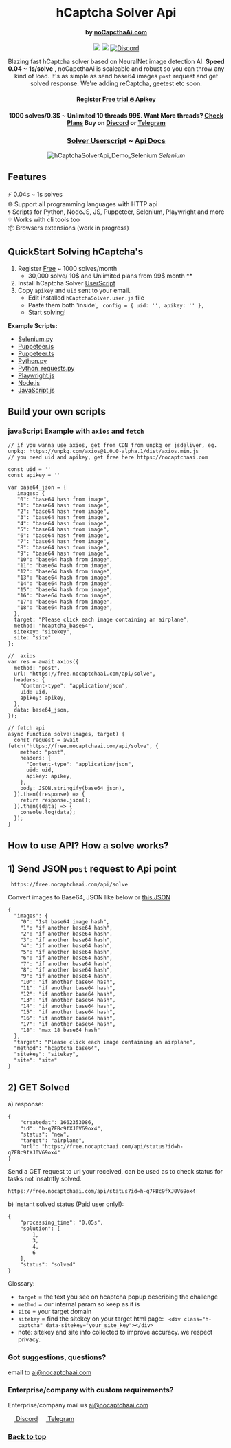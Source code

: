 <div align="center" padding="0" margin="0">

# hCaptcha Solver Api 
#### by [noCapcthaAi.com](http://noCapcthaAi.com)
<p align="center" position="inline" padding="0" margin="0">
<a href="https://t.me/noCaptchaAi" target="_blank"><img src="https://img.shields.io/badge/Telegram-2CA5E0?style=for-the-badge&logo=telegram&logoColor=white"></a>
<a href="https://discord.gg/E7FfzhZqzA" target="_blank"><img src="https://img.shields.io/badge/Discord-7289DA?style=for-the-badge&logo=discord&logoColor=white"></a>
<a href="https://discord.gg/E7FfzhZqzA"><img alt="Discord" src="https://img.shields.io/discord/994856206525018112"></a>

Blazing fast hCaptcha solver based on NeuralNet image detection AI. **Speed 0.04 ~ 1s/solve** , noCapcthaAi is scaleable and robust so you can throw any kind of load. It's as simple as send base64 images <code>post</code> request and get solved response. We're adding reCaptcha, geetest etc soon.

<h4><a href="https://nocaptchaai.com/register">Register Free trial 🔥 Apikey</a> </h4>
<h4>1000 solves/0.3$ ~ Unlimited 10 threads 99$. Want More threads? <a href="https://docs.nocaptchaai.com/Intro">Check Plans</a> Buy on <a href="https://discord.gg/E7FfzhZqzA">Discord</a> or <a href="https://t.me/noCaptchaAi">Telegram<a/></h4>

<h3><a href="https://github.com/noCaptchaAi/hCaptchaSolver.user.js">Solver Userscript</a> ~ <a href="https://docs.nocaptchaai.com">Api Docs</a></h3>

</p>

![hCaptchaSolverApi_Demo_Selenium](https://user-images.githubusercontent.com/4178343/180646819-324163a8-0c4c-4571-b01c-2f98ab8a1127.gif)
<i>Selenium</i>

</div>

## Features

⚡ 0.04s ~ 1s solves \
🌐 Support all programming languages with HTTP api \
🌀 Scripts for Python, NodeJS, JS, Puppeteer, Selenium, Playwright and more \
💡 Works with cli tools too \
📦️ Browsers extensions (work in progress)




## QuickStart Solving hCaptcha's

1. Register [Free](https://nocaptchaai.com/register) ~ 1000 solves/month
   - 30,000 solve/ 10$ and Unlimited plans from 99$ month \*\*
2. Install hCaptcha Solver [UserScript](https://github.com/noCaptchaAi/hCaptchaSolver.user.js)
3. Copy `apikey` and `uid` sent to your email.
   - Edit installed `hCaptchaSolver.user.js` file
   - Paste them both 'inside',  ` config = { uid: '', apikey: '' },`
   - Start solving!

**Example Scripts:**

- [Selenium.py](usage_examples/example-selenium.py)
- [Puppeteer.js](usage_examples/puppeteer.js)
- [Puppeteer.ts](usage_examples/puppeteer.ts)
- [Python.py](usage_examples/example2.py)
- [Python_requests.py](usage_examples/python_requests.py)
- [Playwright.js](usage_examples/playwright.js)
- [Node.js](usage_examples/node.js)
- [JavaScript.js](usage_examples/javascript.js)

## Build your own scripts

### javaScript Example with `axios` and `fetch`

```
// if you wanna use axios, get from CDN from unpkg or jsdeliver, eg. unpkg: https://unpkg.com/axios@1.0.0-alpha.1/dist/axios.min.js
// you need uid and apikey, get free here https://nocaptchaai.com

const uid = ''
const apikey = ''

var base64_json = {
   images: {
   "0": "base64 hash from image",
   "1": "base64 hash from image",
   "2": "base64 hash from image",
   "3": "base64 hash from image",
   "4": "base64 hash from image",
   "5": "base64 hash from image",
   "6": "base64 hash from image",
   "7": "base64 hash from image",
   "8": "base64 hash from image",
   "9": "base64 hash from image",
   "10": "base64 hash from image",
   "11": "base64 hash from image",
   "12": "base64 hash from image",
   "13": "base64 hash from image",
   "14": "base64 hash from image",
   "15": "base64 hash from image",
   "16": "base64 hash from image",
   "17": "base64 hash from image",
   "18": "base64 hash from image",
  },
  target: "Please click each image containing an airplane",
  method: "hcaptcha_base64",
  sitekey: "sitekey",
  site: "site"
};

//  axios
var res = await axios({
  method: "post",
  url: "https://free.nocaptchaai.com/api/solve",
  headers: {
    "Content-type": "application/json",
    uid: uid,
    apikey: apikey,
  },
  data: base64_json,
});

// fetch api
async function solve(images, target) {
  const request = await fetch("https://free.nocaptchaai.com/api/solve", {
    method: "post",
    headers: {
      "Content-type": "application/json",
      uid: uid,
      apikey: apikey,
    },
    body: JSON.stringify(base64_json),
  }).then((response) => {
    return response.json();
  }).then((data) => {
    console.log(data);
  });
}
```

## How to use API? How a solve works?

## 1) Send JSON `post` request to Api point

```
 https://free.nocaptchaai.com/api/solve
```

Convert images to Base64, JSON like below or [this.JSON](https://raw.githubusercontent.com/shimuldn/hCaptchaSolverApi/main/usage_examples/base64-body-format.json)

```
{
  "images": {
    "0": "1st base64 image hash",
    "1": "if another base64 hash",
    "2": "if another base64 hash",
    "3": "if another base64 hash",
    "4": "if another base64 hash",
    "5": "if another base64 hash",
    "6": "if another base64 hash",
    "7": "if another base64 hash",
    "8": "if another base64 hash",
    "9": "if another base64 hash",
    "10": "if another base64 hash",
    "11": "if another base64 hash",
    "12": "if another base64 hash",
    "13": "if another base64 hash",
    "14": "if another base64 hash",
    "15": "if another base64 hash",
    "16": "if another base64 hash",
    "17": "if another base64 hash",
    "18": "max 18 base64 hash"
  },
  "target": "Please click each image containing an airplane",
  "method": "hcaptcha_base64",
  "sitekey": "sitekey",
  "site": "site"
}
```

## 2) GET Solved

a) response:

```
{
    "createdat": 1662353086,
    "id": "h-q7FBc9fXJ0V69ox4",
    "status": "new",
    "target": "airplane",
    "url": "https://free.nocaptchaai.com/api/status?id=h-q7FBc9fXJ0V69ox4"
}
```

Send a GET request to url your received, can be used as to check status for tasks not insatntly solved.

```
https://free.nocaptchaai.com/api/status?id=h-q7FBc9fXJ0V69ox4
```

b) Instant solved status (Paid user only!):

```
{
    "processing_time": "0.05s",
    "solution": [
        1,
        3,
        4,
        6
    ],
    "status": "solved"
}
```

Glossary:

- `target` = the text you see on hcaptcha popup describing the challenge
- `method` = our internal param so keep as it is
- `site` = your target domain
- `sitekey` = find the sitekey on your target html page: ` <div class="h-captcha" data-sitekey="your_site_key"></div>`
- note: sitekey and site info collected to improve accuracy. we respect privacy.

### Got suggestions, questions?

email to <a href="mailto:ai@nocaptchaai.com">ai@nocaptchaai.com</a>

### Enterprise/company with custom requirements?

Enterprise/company mail us <a href="mailto:ai@nocaptchaai.com">ai@nocaptchaai.com</a>

<a href="https://discord.gg/E7FfzhZqzA" target="_blank">
<img src="https://camo.githubusercontent.com/73982ce1ec8b82ac1c26e2ff755e44b20005fe131c0836810499dc61a3d4f43f/68747470733a2f2f646973636f72642e636f6d2f6173736574732f65633263333463616464346235663435393434313531323733383061383565362e69636f" width="15" height="15"> Discord</a>
 <a href="https://t.me/noCaptchaAi" target="_blank">
<img src="https://telegram.org/img/favicon.ico"  width="15" height="15"> Telegram </a>

<br>

### [Back to top](#readme)
